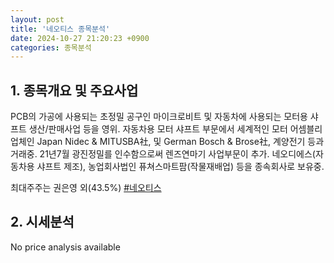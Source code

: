 ```yaml
---
layout: post
title: '네오티스 종목분석'
date: 2024-10-27 21:20:23 +0900
categories: 종목분석
---
```


## 1. 종목개요 및 주요사업

PCB의 가공에 사용되는 초정밀 공구인 마이크로비트 및 자동차에 사용되는 모터용 샤프트 생산/판매사업 등을 영위. 자동차용 모터 샤프트 부문에서 세계적인 모터 어셈블리 업체인 Japan Nidec & MITUSBA社, 및 German Bosch & Brose社, 계양전기 등과 거래중. 21년7월 광진정밀를 인수함으로써 렌즈연마기 사업부문이 추가. 네오디에스(자동차용 샤프트 제조), 농업회사법인 퓨쳐스마트팜(작물재배업) 등을 종속회사로 보유중.

최대주주는 권은영 외(43.5%)
[#네오티스](#)

## 2. 시세분석

No price analysis available
